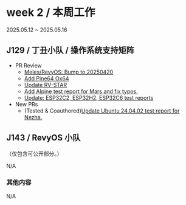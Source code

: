 # week 2 / 本周工作

2025.05.12 ~ 2025.05.16

## J129 / 丁丑小队 / 操作系统支持矩阵

- PR Review
    - [Meles/RevyOS: Bump to 20250420](https://github.com/ruyisdk/support-matrix/pull/292)
    - [Add Pine64 Ox64](https://github.com/ruyisdk/support-matrix/pull/293)
    - [Update RV-STAR](https://github.com/ruyisdk/support-matrix/pull/294)
    - [Add Alpine test report for Mars and fix typos.](https://github.com/ruyisdk/support-matrix/pull/296)
    - [Update: ESP32C2, ESP32H2, ESP32C6 test reports](https://github.com/ruyisdk/support-matrix/pull/298)
- New PRs
    - (Tested & Coauthored)[Update Ubuntu 24.04.02 test report for Nezha.](https://github.com/ruyisdk/support-matrix/pull/297)

## J143 / RevyOS 小队

（仅包含可公开部分。）

N/A

### 其他内容

N/A